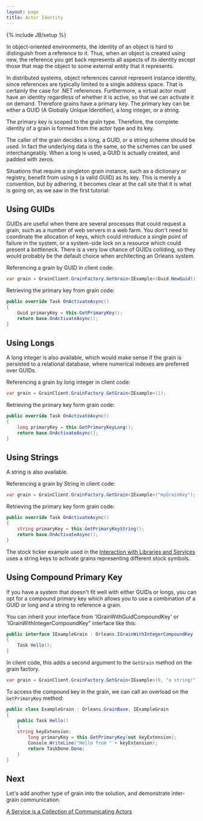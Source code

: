 ```yaml
---
layout: page
title: Actor Identity
---
```

{% include JB/setup %}

In object-oriented environments, the identity of an object is hard to distinguish from a reference to it. 
Thus, when an object is created using new, the reference you get back represents all aspects of its identity except those that map the object to some external entity that it represents.

In distributed systems, object references cannot represent instance identity, since references are typically limited to a single address space. 
That is certainly the case for .NET references. 
Furthermore, a virtual actor must have an identity regardless of whether it is active, so that we can activate it on demand. 
Therefore grains have a primary key. 
The primary key can be either a GUID (A Globally Unique Identifier), a long integer, or a string.

The primary key is scoped to the grain type. 
Therefore, the complete identity of a grain is formed from the actor type and its key. 

The caller of the grain decides a long, a GUID, or a string scheme should be used. 
In fact the underlying data is the same, so the schemes can be used interchangeably. 
When a long is used, a GUID is actually created, and padded with zeros.

Situations that require a singleton grain instance, such as a dictionary or registry, benefit from using `0` (a valid GUID) as its key. 
This is merely a convention, but by adhering, it becomes clear at the call site that it is what is going on, as we saw in the first tutorial:

## Using GUIDs

GUIDs are useful when there are several processes that could request a grain, such as a number of web servers in a web farm. 
You don't need to coordinate the allocation of keys, which could introduce a single point of failure in the system, or a system-side lock on a resource which could present a bottleneck. 
There is a very low chance of GUIDs colliding, so they would probably be the default choice when architecting an Orleans system. 

Referencing a grain by GUID in client code:

``` csharp
var grain = GrainClient.GrainFactory.GetGrain<IExample>(Guid.NewGuid());
```

Retrieving the primary key from grain code:

``` csharp
public override Task OnActivateAsync()
{
    Guid primaryKey = this.GetPrimaryKey();
    return base.OnActivateAsync();
}
```

## Using Longs

A long integer is also available, which would make sense if the grain is persisted to a relational database, where numerical indexes are preferred over GUIDs.

Referencing a grain by long integer in client code:

``` csharp
var grain = GrainClient.GrainFactory.GetGrain<IExample>(1);
```

Retrieving the primary key form grain code:

``` csharp
public override Task OnActivateAsync()
{
    long primaryKey = this.GetPrimaryKeyLong();
    return base.OnActivateAsync();
}
```

## Using Strings

A string is also available.

Referencing a grain by String in client code:

``` csharp
var grain = GrainClient.GrainFactory.GetGrain<IExample>("myGrainKey");
```

Retrieving the primary key form grain code:

``` csharp
public override Task OnActivateAsync()
{
    string primaryKey = this.GetPrimaryKeyString();
    return base.OnActivateAsync();
}
```

The stock ticker example used in the [Interaction with Libraries and Services](Interaction-with-Libraries-and-Services) uses a string keys to activate grains representing different stock symbols.

## Using Compound Primary Key

If you have a system that doesn't fit well with either GUIDs or longs, you can opt for a compound primary key which allows you to use a combination of a GUID or long and a string to reference a grain.

You can inherit your interface from 'IGrainWithGuidCompoundKey' or 'IGrainWithIntegerCompoundKey" interface like this:

``` csharp
public interface IExampleGrain : Orleans.IGrainWithIntegerCompoundKey
{
    Task Hello();
}
```

In client code, this adds a second argument to the `GetGrain` method on the grain factory.

``` csharp
var grain = GrainClient.GrainFactory.GetGrain<IExample>(0, "a string!");
```

To access the compound key in the grain, we can call an overload on the `GetPrimaryKey` method:

``` csharp
public class ExampleGrain : Orleans.GrainBase, IExampleGrain
{
    public Task Hello()
    {
	string keyExtension;
        long primaryKey = this.GetPrimaryKey(out keyExtension);
        Console.WriteLine("Hello from " + keyExtension);
        return TaskDone.Done;
    }
}
```

## Next

Let's add another type of grain into the solution, and demonstrate inter-grain communication.

[A Service is a Collection of Communicating Actors](A-Service-is-a-Collection-of-Communicating-Actors)
